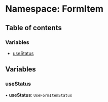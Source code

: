 # Namespace: FormItem

## Table of contents

### Variables

- [useStatus](FormItem.md#usestatus)

## Variables

### useStatus

• **useStatus**: `UseFormItemStatus`
